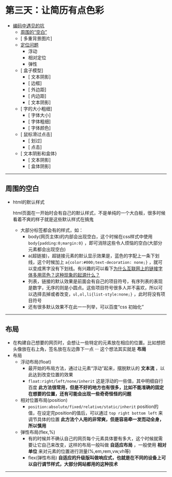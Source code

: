 # 第三天：让简历有点色彩

* [ 编码中遇见的坑](#1)
    * [ 周围的“空白”](#1.1)
    * [ 多重背景图片]
    * [ 定位问题](#1.3)
    	* 浮动
    	* 相对定位
    	* 弹性
    * [ 盒子模型]
    	* [ 文本阴影]
    	* [ 边框]
    	* [ 外边距]
    	* [ 内边距]
    	* [ 文本阴影]
    * [ 字的大小粗细]
    	* [ 字体大小]
    	* [ 字体粗细]
    	* [ 字体颜色]
    * [ 鼠标滑过点击]
    	* [ 划过]
    	* [ 点击]
    * [ 文本阴影和盒体}
    	* [ 文本阴影]
    	* [ 盒体阴影]


***

<h2 id="1.1">周围的空白</h2>

- html的默认样式

	html页面在一开始时会有自己的默认样式，不是单纯的一个大白板，很多时候看着不爽的样子就是这些默认样式在搞鬼
	+ 大部分标签都会有的样式，如：
		- body(网页主体)的内部会出现空白，这个时候在css样式中使用 ` body{padding:0;margin:0} ` ，即可消除这些令人烦恼的空白(大部分元素都会出现空白)
		- a(超链接)，超链接元素的默认显示效果是，蓝色的字配上一条下划线，这个时候加上 ` a{color:#000;text-decoration: none;} ` ，就可以变成黑字没有下划线。有兴趣的可以看下[为什么互联网上的链接字体多用蓝色？这种现象的起源什么？](https://www.zhihu.com/question/19973420)
		- 列表，链接的默认效果是前面会有自己的项目符号，有序列表的表现是数字，无序的则是小圆点。这些项目符号很多人并不喜欢，所以可以选择去掉或者改变，` ul,ol,li{list-style:none;} ` ，此时将没有项目符号
		- 还有很多默认效果不在此一一列举，可以百度“css 初始化”

***

<h2 id="1.3">布局</h2>

- 在构建自己想要的网页时，会想让一些特定的元素放在相应的位置。比如想把头像放在右上角，签名放在左边靠下一点 ··· 这个想法其实就是 __布局__
- 布局
	+ 浮动布局(float)
		* 最开始的布局方法，通过让元素“浮动”起来，摆脱默认的 __文本流__ ，以此达到改变位置的效果
		* ` float:right/left/none/inherit ` 这是浮动的一些值，其中明细自行百度 
	__此方法很常用，但是不好的地方也有很多，比如不能准确的固定在想要的位置，还有可能会出现一些奇奇怪怪的问题__
	+ 相对位置布局(position)
		* ` position:absolute/fixed/relative/static/inherit ` position的值，在设定完position的值后，可以通过 ` top right bottom left ` 来调节具体的位置
	__此方法个人用的非常爽，但是容易牵一发而动全身，所以慎用__
	+ 弹性布局(flex,%)
		* 有的时候并不确认自己的网页每个元素具体要有多大，这个时候就需要让它自己来改变，这样的布局一般叫做 __自适应布局__ ，一般使用 __相对单位__ 来对元素的位置进行测量(%,em,rem,vw,vh等)
		* flex(弹性布局)
	__自适应的升级版叫做响应式，也就是在不同的设备上可以自行调节样式，大部分网站都用的这种技术__

***

